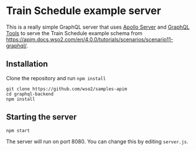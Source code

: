# Train Schedule example server

This is a really simple GraphQL server that uses [Apollo Server](https://github.com/apollostack/apollo-server) and [GraphQL Tools](https://github.com/apollostack/graphql-tools) to serve the Train Schedule example schema from https://apim.docs.wso2.com/en/4.0.0/tutorials/scenarios/scenario11-graphql/.

## Installation

Clone the repository and run `npm install`

```
git clone https://github.com/wso2/samples-apim
cd graphql-backend
npm install
```

## Starting the server

```
npm start
```

The server will run on port 8080. You can change this by editing `server.js`.
